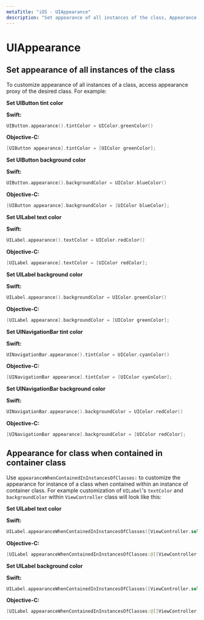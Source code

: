 ```yaml
---
metaTitle: "iOS - UIAppearance"
description: "Set appearance of all instances of the class, Appearance for class when contained in container class"
---
```


# UIAppearance




## Set appearance of all instances of the class


To customize appearance of all instances of a class, access appearance proxy of the desired class. For example:

**Set UIButton tint color**

**Swift:**

```swift
UIButton.appearance().tintColor = UIColor.greenColor()

```

**Objective-C:**

```swift
[UIButton appearance].tintColor = [UIColor greenColor];

```

**Set UIButton background color**

**Swift:**

```swift
UIButton.appearance().backgroundColor = UIColor.blueColor()

```

**Objective-C:**

```swift
[UIButton appearance].backgroundColor = [UIColor blueColor];

```

**Set UILabel text color**

**Swift:**

```swift
UILabel.appearance().textColor = UIColor.redColor()

```

**Objective-C:**

```swift
[UILabel appearance].textColor = [UIColor redColor];

```

**Set UILabel background color**

**Swift:**

```swift
UILabel.appearance().backgroundColor = UIColor.greenColor()

```

**Objective-C:**

```swift
[UILabel appearance].backgroundColor = [UIColor greenColor];

```

**Set UINavigationBar tint color**

**Swift:**

```swift
UINavigationBar.appearance().tintColor = UIColor.cyanColor()

```

**Objective-C:**

```swift
[UINavigationBar appearance].tintColor = [UIColor cyanColor];

```

**Set UINavigationBar background color**

**Swift:**

```swift
UINavigationBar.appearance().backgroundColor = UIColor.redColor()

```

**Objective-C:**

```swift
[UINavigationBar appearance].backgroundColor = [UIColor redColor];

```



## Appearance for class when contained in container class


Use `appearanceWhenContainedInInstancesOfClasses:` to customize the appearance for instance of a class when contained within an instance of container class. For example customization of `UILabel`'s `textColor` and `backgroundColor` within `ViewController` class will look like this:

**Set UILabel text color**

**Swift:**

```swift
UILabel.appearanceWhenContainedInInstancesOfClasses([ViewController.self]).textColor = UIColor.whiteColor()

```

**Objective-C:**

```swift
[UILabel appearanceWhenContainedInInstancesOfClasses:@[[ViewController class]]].textColor = [UIColor whiteColor];

```

**Set UILabel background color**

**Swift:**

```swift
UILabel.appearanceWhenContainedInInstancesOfClasses([ViewController.self]).backgroundColor = UIColor.blueColor()

```

**Objective-C:**

```swift
[UILabel appearanceWhenContainedInInstancesOfClasses:@[[ViewController class]]].backgroundColor = [UIColor blueColor];

```

